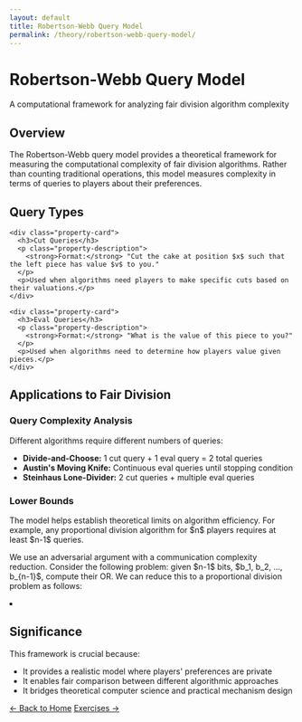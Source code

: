 ```yaml
---
layout: default
title: Robertson-Webb Query Model
permalink: /theory/robertson-webb-query-model/
---
```


<div class="page-header">
  <h1 class="page-title">Robertson-Webb Query Model</h1>
  <p class="page-description">A computational framework for analyzing fair division algorithm complexity</p>
</div>

<div class="content-block">
  <h2>Overview</h2>
  <p>The Robertson-Webb query model provides a theoretical framework for measuring the computational complexity of fair division algorithms. Rather than counting traditional operations, this model measures complexity in terms of queries to players about their preferences.</p>
</div>

<div class="content-block">
  <h2>Query Types</h2>

  <div class="properties-grid">

    <div class="property-card">
      <h3>Cut Queries</h3>
      <p class="property-description">
        <strong>Format:</strong> "Cut the cake at position $x$ such that the left piece has value $v$ to you."
      </p>
      <p>Used when algorithms need players to make specific cuts based on their valuations.</p>
    </div>

    <div class="property-card">
      <h3>Eval Queries</h3>
      <p class="property-description">
        <strong>Format:</strong> "What is the value of this piece to you?"
      </p>
      <p>Used when algorithms need to determine how players value given pieces.</p>
    </div>
  </div>
</div>

<div class="content-block">
  <h2>Applications to Fair Division</h2>

  <h3>Query Complexity Analysis</h3>
  <p>Different algorithms require different numbers of queries:</p>

  <ul>
    <li><strong>Divide-and-Choose:</strong> 1 cut query + 1 eval query = 2 total queries</li>
    <li><strong>Austin's Moving Knife:</strong> Continuous eval queries until stopping condition</li>
    <li><strong>Steinhaus Lone-Divider:</strong> 2 cut queries + multiple eval queries</li>
  </ul>

  <h3>Lower Bounds</h3>
  <p>The model helps establish theoretical limits on algorithm efficiency. For example, any proportional division algorithm for $n$ players requires at least $n-1$ queries.</p>

  <div class="proof-sketch">
    <p>We use an adversarial argument with a communication complexity reduction. Consider the following problem: given $n-1$ bits, $b_1, b_2, ..., b_{n-1}$, compute their OR. We can reduce this to a proportional division problem as follows:</p>
    <li></li>
  </div>
</div>


<div class="content-block">
  <h2>Significance</h2>
  <p>This framework is crucial because:</p>
  <ul>
    <li>It provides a realistic model where players' preferences are private</li>
    <li>It enables fair comparison between different algorithmic approaches</li>
    <li>It bridges theoretical computer science and practical mechanism design</li>
  </ul>
</div>

<footer class="algorithm-navigation">
  <a href="{{ '/' | relative_url }}" class="nav-button secondary">← Back to Home</a>
  <a href="{{ '/exercises/' | relative_url }}" class="nav-button primary">Exercises →</a>
</footer>
